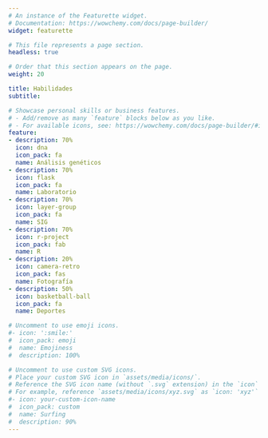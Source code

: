 ```yaml
---
# An instance of the Featurette widget.
# Documentation: https://wowchemy.com/docs/page-builder/
widget: featurette

# This file represents a page section.
headless: true

# Order that this section appears on the page.
weight: 20

title: Habilidades
subtitle:

# Showcase personal skills or business features.
# - Add/remove as many `feature` blocks below as you like.
# - For available icons, see: https://wowchemy.com/docs/page-builder/#icons
feature:
- description: 70%
  icon: dna
  icon_pack: fa
  name: Análisis genéticos
- description: 70%
  icon: flask
  icon_pack: fa
  name: Laboratorio
- description: 70%
  icon: layer-group
  icon_pack: fa
  name: SIG
- description: 70%
  icon: r-project
  icon_pack: fab
  name: R
- description: 20%
  icon: camera-retro
  icon_pack: fas
  name: Fotografía
- description: 50%
  icon: basketball-ball
  icon_pack: fa
  name: Deportes

# Uncomment to use emoji icons.
#- icon: ':smile:'
#  icon_pack: emoji
#  name: Emojiness
#  description: 100% 

# Uncomment to use custom SVG icons.
# Place your custom SVG icon in `assets/media/icons/`.
# Reference the SVG icon name (without `.svg` extension) in the `icon` field.
# For example, reference `assets/media/icons/xyz.svg` as `icon: 'xyz'`
#- icon: your-custom-icon-name
#  icon_pack: custom
#  name: Surfing
#  description: 90%
---
```

